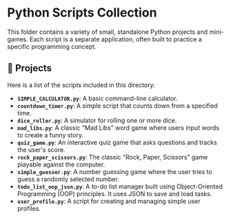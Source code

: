 # Python Scripts Collection

This folder contains a variety of small, standalone Python projects and mini-games. Each script is a separate application, often built to practice a specific programming concept.

## 🚀 Projects

Here is a list of the scripts included in this directory:

* **`SIMPLE_CALCULATOR.py`**: A basic command-line calculator.
* **`countdown_timer.py`**: A simple script that counts down from a specified time.
* **`dice_roller.py`**: A simulator for rolling one or more dice.
* **`mad_libs.py`**: A classic "Mad Libs" word game where users input words to create a funny story.
* **`quiz_game.py`**: An interactive quiz game that asks questions and tracks the user's score.
* **`rock_paper_scissors.py`**: The classic "Rock, Paper, Scissors" game playable against the computer.
* **`simple_guesser.py`**: A number guessing game where the user tries to guess a randomly selected number.
* **`todo_list_oop_json.py`**: A to-do list manager built using Object-Oriented Programming (OOP) principles. It uses JSON to save and load tasks.
* **`user_profile.py`**: A script for creating and managing simple user profiles.
